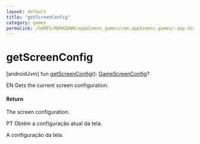 ```yaml
---
layout: default
title: "getScreenConfig"
category: games
permalink: /GAMES/MARKDOWN/appdimens_games/com.appdimens.games/-app-dimens-games/get-screen-config.html
---
```


# getScreenConfig

[androidJvm]
fun [getScreenConfig](get-screen-config.md)(): [GameScreenConfig](../-game-screen-config/README.md)?

EN Gets the current screen configuration.

#### Return

The screen configuration.

PT Obtém a configuração atual da tela.

A configuração da tela.